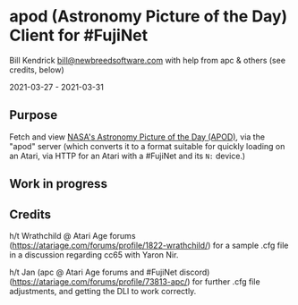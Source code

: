 apod (Astronomy Picture of the Day) Client for #FujiNet
=======================================================

Bill Kendrick bill@newbreedsoftware.com
with help from apc & others (see credits, below)

2021-03-27 - 2021-03-31

## Purpose
Fetch and view [NASA's Astronomy Picture of the Day (APOD)](https://apod.nasa.gov/apod/),
via the "apod" server (which converts it to a format suitable for quickly loading on
an Atari, via HTTP for an Atari with a #FujiNet and its `N:` device.)

## Work in progress

## Credits

h/t Wrathchild @ Atari Age forums
(https://atariage.com/forums/profile/1822-wrathchild/)
for a sample .cfg file in a discussion regarding cc65
with Yaron Nir.

h/t Jan (apc @ Atari Age forums and #FujiNet discord)
(https://atariage.com/forums/profile/73813-apc/)
for further .cfg file adjustments, and getting the DLI
to work correctly.

